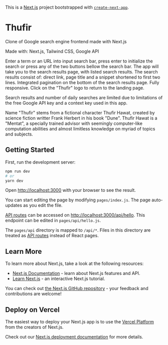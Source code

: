 This is a [Next.js](https://nextjs.org/) project bootstrapped with [`create-next-app`](https://github.com/vercel/next.js/tree/canary/packages/create-next-app).

# Thufir

Clone of Google search engine frontend made with Next.js

Made with: Next.js, Tailwind CSS, Google API 

Enter a term or an URL into input search bar, press enter to initialize the search or press any of the two buttons bellow the search bar. 
The app will take you to the search results page, with listed search results. 
The search results consist of: direct link, page title and a snippet shortened to first two lines. 
Integrated pagination on the bottom of the search results page. 
Fully responsive.
Click on the "Thufir" logo to return to the landing page. 

Search results and number of daily searches are limited due to limitations of the free Google API key and a context key used in this app. 

Name "Thufir" stems from a fictional character Thufir Hawat, created by science fiction writter Frank Herbert in his book "Dune".
Thufir Hawat is a "Mentat", a specially trained advisor with seemingly computer-like computation abilities and almost limitless knowledge on myriad of topics and subjects. 


## Getting Started

First, run the development server:

```bash
npm run dev
# or
yarn dev
```

Open [http://localhost:3000](http://localhost:3000) with your browser to see the result.

You can start editing the page by modifying `pages/index.js`. The page auto-updates as you edit the file.

[API routes](https://nextjs.org/docs/api-routes/introduction) can be accessed on [http://localhost:3000/api/hello](http://localhost:3000/api/hello). This endpoint can be edited in `pages/api/hello.js`.

The `pages/api` directory is mapped to `/api/*`. Files in this directory are treated as [API routes](https://nextjs.org/docs/api-routes/introduction) instead of React pages.

## Learn More

To learn more about Next.js, take a look at the following resources:

- [Next.js Documentation](https://nextjs.org/docs) - learn about Next.js features and API.
- [Learn Next.js](https://nextjs.org/learn) - an interactive Next.js tutorial.

You can check out [the Next.js GitHub repository](https://github.com/vercel/next.js/) - your feedback and contributions are welcome!

## Deploy on Vercel

The easiest way to deploy your Next.js app is to use the [Vercel Platform](https://vercel.com/new?utm_medium=default-template&filter=next.js&utm_source=create-next-app&utm_campaign=create-next-app-readme) from the creators of Next.js.

Check out our [Next.js deployment documentation](https://nextjs.org/docs/deployment) for more details.
